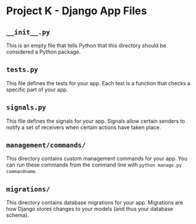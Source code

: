 # Project K - Django App Files

## `__init__.py`

This is an empty file that tells Python that this directory should be considered a Python package.

## `tests.py`

This file defines the tests for your app. Each test is a function that checks a specific part of your app.

## `signals.py`

This file defines the signals for your app. Signals allow certain senders to notify a set of receivers when certain
actions have taken place.

## `management/commands/`

This directory contains custom management commands for your app. You can run these commands from the command line
with `python manage.py commandname`.

## `migrations/`

This directory contains database migrations for your app. Migrations are how Django stores changes to your models (and
thus your database schema).